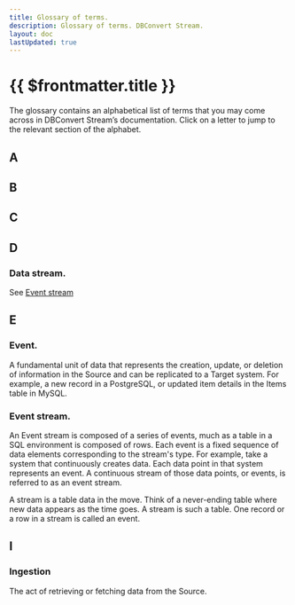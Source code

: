 ```yaml
---
title: Glossary of terms.
description: Glossary of terms. DBConvert Stream.
layout: doc
lastUpdated: true
---
```

# {{ $frontmatter.title }}

The glossary contains an alphabetical list of terms that you may come across in DBConvert Stream’s documentation. Click on a letter to jump to the relevant section of the alphabet.


## A

## B

## C

## D

### Data stream.
See [Event stream](#event-stream)

## E

### Event.
A fundamental unit of data that represents the creation, update, or deletion of information in the Source and can be replicated to a Target system. For example, a new record in a PostgreSQL, or updated item details in the Items table in MySQL.

### Event stream.
An Event stream is composed of a series of events, much as a table in a SQL environment is composed of rows. Each event is a fixed sequence of data elements corresponding to the stream's type.
For example, take a system that continuously creates data. Each data point in that system represents an event. A continuous stream of those data points, or events, is referred to as an event stream.

 A stream is a table data in the move. Think of a never-ending table where new data appears as the time goes. A stream is such a table. One record or a row in a stream is called an event.

## I

### Ingestion
The act of retrieving or fetching data from the Source.

